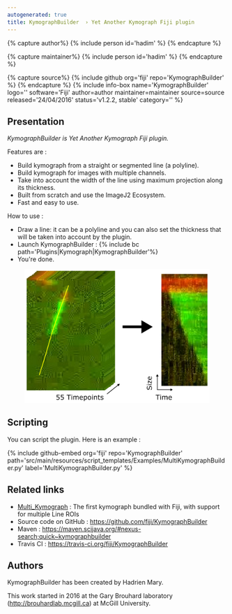 ```yaml
---
autogenerated: true
title: KymographBuilder  › Yet Another Kymograph Fiji plugin
---
```



{% capture author%}
{% include person id='hadim' %}
{% endcapture %}

{% capture maintainer%}
{% include person id='hadim' %}
{% endcapture %}

{% capture source%}
{% include github org='fiji' repo='KymographBuilder' %}
{% endcapture %}
{% include info-box name='KymographBuilder' logo='' software='Fiji' author=author maintainer=maintainer source=source released='24/04/2016' status='v1.2.2, stable' category='' %}

## Presentation

*KymographBuilder is Yet Another Kymograph Fiji plugin.*

Features are :

-   Build kymograph from a straight or segmented line (a polyline).
-   Build kymograph for images with multiple channels.
-   Take into account the width of the line using maximum projection along its thickness.
-   Built from scratch and use the ImageJ2 Ecosystem.
-   Fast and easy to use.

How to use :

-   Draw a line: it can be a polyline and you can also set the thickness that will be taken into account by the plugin.
-   Launch KymographBuilder : {% include bc path='Plugins|Kymograph|KymographBuilder'%}
-   You're done.

<figure><img src="/media/Kymograph Construction.png" width="600" /></figure>

## Scripting

You can script the plugin. Here is an example :

{% include github-embed org='fiji' repo='KymographBuilder' path='src/main/resources/script\_templates/Examples/MultiKymographBuilder.py' label='MultiKymographBuilder.py' %}

## Related links

-   [Multi\_Kymograph](/plugins/multi-kymograph) : The first kymograph bundled with Fiji, with support for multiple Line ROIs
-   Source code on GitHub : https://github.com/fiji/KymographBuilder
-   Maven : https://maven.scijava.org/#nexus-search;quick~kymographbuilder
-   Travis CI : https://travis-ci.org/fiji/KymographBuilder

## Authors

KymographBuilder has been created by Hadrien Mary.

This work started in 2016 at the Gary Brouhard laboratory (http://brouhardlab.mcgill.ca) at McGill University.
